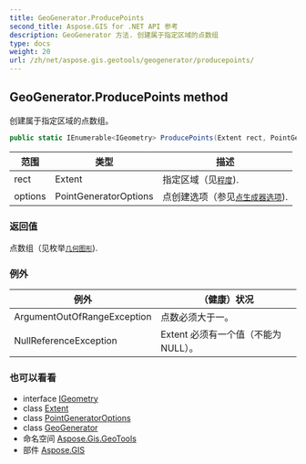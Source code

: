 ```yaml
---
title: GeoGenerator.ProducePoints
second_title: Aspose.GIS for .NET API 参考
description: GeoGenerator 方法. 创建属于指定区域的点数组
type: docs
weight: 20
url: /zh/net/aspose.gis.geotools/geogenerator/producepoints/
---
```

## GeoGenerator.ProducePoints method

创建属于指定区域的点数组。

```csharp
public static IEnumerable<IGeometry> ProducePoints(Extent rect, PointGeneratorOptions options)
```

| 范围 | 类型 | 描述 |
| --- | --- | --- |
| rect | Extent | 指定区域（见[`程度`](../../../aspose.gis/extent/)). |
| options | PointGeneratorOptions | 点创建选项（参见[`点生成器选项`](../../pointgeneratoroptions/)). |

### 返回值

点数组（见枚举[`几何图形`](../../../aspose.gis.geometries/igeometry/)).

### 例外

| 例外 | （健康）状况 |
| --- | --- |
| ArgumentOutOfRangeException | 点数必须大于一。 |
| NullReferenceException | Extent 必须有一个值（不能为 NULL）。 |

### 也可以看看

* interface [IGeometry](../../../aspose.gis.geometries/igeometry/)
* class [Extent](../../../aspose.gis/extent/)
* class [PointGeneratorOptions](../../pointgeneratoroptions/)
* class [GeoGenerator](../)
* 命名空间 [Aspose.Gis.GeoTools](../../geogenerator/)
* 部件 [Aspose.GIS](../../../)


